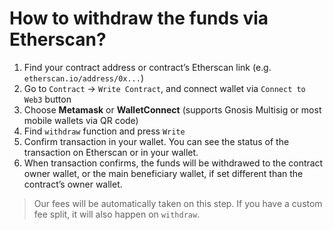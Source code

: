 # How to withdraw the funds via Etherscan?

1. Find your contract address or contract’s Etherscan link (e.g. `etherscan.io/address/0x...`)
2. Go to `Contract` → `Write Contract`, and connect wallet via `Connect to Web3` button
3. Choose **Metamask** or **WalletConnect** (supports Gnosis Multisig or most mobile wallets via QR code)
4. Find `withdraw` function and press `Write`
5. Confirm transaction in your wallet. You can see the status of the transaction on Etherscan or in your wallet.
6. When transaction confirms, the funds will be withdrawed to the contract owner wallet, or the main beneficiary wallet, if set different than the contract’s owner wallet.

> Our fees will be automatically taken on this step. If you have a custom fee split, it will also happen on `withdraw`.
